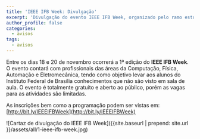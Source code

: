 ```yaml
---
title: 'IEEE IFB Week: Divulgação'
excerpt: 'Divulgação do evento IEEE IFB Week, organizado pelo ramo estudantil IEEE do IFB.'
author_profile: false
categories:
  - avisos
tags:
  - avisos
---
```


Entre os dias 18 e 20 de novembro ocorrerá a 1ª edição do **IEEE IFB Week**. O evento contará com profissionais das áreas da Computação, Física, Automação e Eletromecânica, tendo como objetivo levar aos alunos do Instituto Federal de Brasília conhecimentos que não são visto em sala de aula. O evento é totalmente gratuito e aberto ao público, porém as vagas para as atividades são limitadas. 

As inscrições bem como a programação podem ser vistas em: [http://bit.ly/IEEEIFBWeek](http://bit.ly/IEEEIFBWeek)

![Cartaz de divulgação do IEEE IFB Week]({{site.baseurl | prepend: site.url }}/assets/all/1-ieee-ifb-week.jpg)


